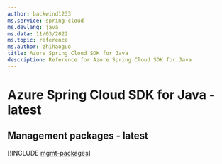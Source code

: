 ```yaml
---
author: backwind1233
ms.service: spring-cloud
ms.devlang: java
ms.data: 11/03/2022
ms.topic: reference
ms.author: zhihaoguo
title: Azure Spring Cloud SDK for Java
description: Reference for Azure Spring Cloud SDK for Java
---
```

# Azure Spring Cloud SDK for Java - latest

## Management packages - latest
[!INCLUDE [mgmt-packages](spring-cloud-mgmt-index.md)]
